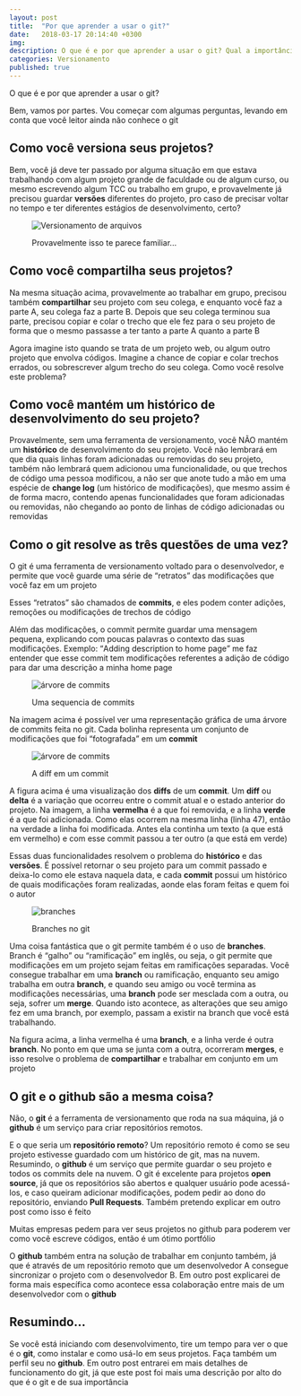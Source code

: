 ```yaml
---
layout: post
title:  "Por que aprender a usar o git?"
date:   2018-03-17 20:14:40 +0300
img:
description: O que é e por que aprender a usar o git? Qual a importância de usar um bom sistema de versionamento? Este post irá responder suas dúvidas
categories: Versionamento
published: true
---
```


<p>O que é e por que aprender a usar o git?</p>

<p>Bem, vamos por partes. Vou começar com algumas perguntas, levando em conta que você leitor ainda não conhece o git</p>

<h2>Como você versiona seus projetos?</h2>

<p>Bem, você já deve ter passado por alguma situação em que estava trabalhando com algum projeto grande de faculdade ou de algum curso, ou mesmo escrevendo algum TCC ou trabalho em grupo, e provavelmente já precisou guardar <strong>versões</strong> diferentes do projeto, pro caso de precisar voltar no tempo e ter diferentes estágios de desenvolvimento, certo?</p>

<figure>
  <p>
    <img src="{{ "/assets/img/versionamento-tosco.png" | prepend: site.baseurl }}" alt="Versionamento de arquivos" class="center-img">
  </p>
  <figcaption>
    Provavelmente isso te parece familiar...
  </figcaption>
</figure>

<h2>Como você compartilha seus projetos?</h2>

<p>Na mesma situação acima, provavelmente ao trabalhar em grupo, precisou também <strong>compartilhar</strong> seu projeto com seu colega, e enquanto você faz a parte A, seu colega faz a parte B. Depois que seu colega terminou sua parte, precisou copiar e colar o trecho que ele fez para o seu projeto de forma que o mesmo passasse a ter tanto a parte A quanto a parte B</p>

<p>Agora imagine isto quando se trata de um projeto web, ou algum outro projeto que envolva códigos. Imagine a chance de copiar e colar trechos errados, ou sobrescrever algum trecho do seu colega. Como você resolve este problema?</p>

<h2>Como você mantém um histórico de desenvolvimento do seu projeto?</h2>

<p>Provavelmente, sem uma ferramenta de versionamento, você NÃO mantém um <strong>histórico</strong> de desenvolvimento do seu projeto. Você não lembrará em que dia quais linhas foram adicionadas ou removidas do seu projeto, também não lembrará quem adicionou uma funcionalidade, ou que trechos de código uma pessoa modificou, a não ser que anote tudo a mão em uma espécie de <strong>change log</strong> (um histórico de modificações), que mesmo assim é de forma macro, contendo apenas funcionalidades que foram adicionadas ou removidas, não chegando ao ponto de linhas de código adicionadas ou removidas</p>

<h2>Como o git resolve as três questões de uma vez?</h2>

<p>O git é uma ferramenta de versionamento voltado para o desenvolvedor, e permite que você guarde uma série de <q>retratos</q> das modificações que você faz em um projeto</p>

<p>Esses <q>retratos</q> são chamados de <strong>commits</strong>, e eles podem conter adições, remoções ou modificações de trechos de código</p>

<p>Além das modificações, o commit permite guardar uma mensagem pequena, explicando com poucas palavras o contexto das suas modificações. Exemplo: <q>Adding description to home page</q> me faz entender que esse commit tem modificações referentes a adição de código para dar uma descrição a minha home page</p>

<figure>
  <p>
    <img src="{{ "/assets/img/commit-tree.png" | prepend: site.baseurl }}" alt="árvore de commits" class="center-img">
  </p>
  <figcaption>
    Uma sequencia de commits
  </figcaption>
</figure>

<p>Na imagem acima é possível ver uma representação gráfica de uma árvore de commits feita no git. Cada bolinha representa um conjunto de modificações que foi <q>fotografada</q> em um <strong>commit</strong></p>

<figure>
  <p>
    <img src="{{ "/assets/img/diff.png" | prepend: site.baseurl }}" alt="árvore de commits" class="center-img">
  </p>
  <figcaption>
    A diff em um commit
  </figcaption>
</figure>

<p>A figura acima é uma visualização dos <strong>diffs</strong> de um <strong>commit</strong>. Um <strong>diff</strong> ou <strong>delta</strong> é a variação que ocorreu entre o commit atual e o estado anterior do projeto. Na imagem, a linha <strong>vermelha</strong> é a que foi removida, e a linha <strong>verde</strong> é a que foi adicionada. Como elas ocorrem na mesma linha (linha 47), então na verdade a linha foi modificada. Antes ela continha um texto (a que está em vermelho) e com esse commit passou a ter outro (a que está em verde)</p>

<p>Essas duas funcionalidades resolvem o problema do <strong>histórico</strong> e das <strong>versões</strong>. É possível retornar o seu projeto para um commit passado e deixa-lo como ele estava naquela data, e cada <strong>commit</strong> possui um histórico de quais modificações foram realizadas, aonde elas foram feitas e quem foi o autor</p>

<figure>
  <p>
    <img src="{{ "/assets/img/branches.png" | prepend: site.baseurl }}" alt="branches" class="center-img">
  </p>
  <figcaption>
    Branches no git
  </figcaption>
</figure>

<p>Uma coisa fantástica que o git permite também é o uso de <strong>branches</strong>. Branch é <q>galho</q> ou <q>ramificação</q> em inglês, ou seja, o git permite que modificações em um projeto sejam feitas em ramificações separadas. Você consegue trabalhar em uma <strong>branch</strong> ou ramificação, enquanto seu amigo trabalha em outra <strong>branch</strong>, e quando seu amigo ou você termina as modificações necessárias, uma <strong>branch</strong> pode ser mesclada com a outra, ou seja, sofrer um <strong>merge</strong>. Quando isto acontece, as alterações que seu amigo fez em uma branch, por exemplo, passam a existir na branch que você está trabalhando.</p>

<p>Na figura acima, a linha vermelha é uma <strong>branch</strong>, e a linha verde é outra <strong>branch</strong>. No ponto em que uma se junta com a outra, ocorreram <strong>merges</strong>, e isso resolve o problema de <strong>compartilhar</strong> e trabalhar em conjunto em um projeto</p>

<h2>O git e o github são a mesma coisa?</h2>

<p>Não, o <strong>git</strong> é a ferramenta de versionamento que roda na sua máquina, já o <strong>github</strong> é um serviço para criar repositórios remotos.</p>

<p>E o que seria um <strong>repositório remoto</strong>? Um repositório remoto é como se seu projeto estivesse guardado com um histórico de git, mas na nuvem. Resumindo, o <strong>github</strong> é um serviço que permite guardar o seu projeto e todos os commits dele na nuvem. O git é excelente para projetos <strong>open source</strong>, já que os repositórios são abertos e qualquer usuário pode acessá-los, e caso queiram adicionar modificações, podem pedir ao dono do repositório, enviando <strong>Pull Requests</strong>. Também pretendo explicar em outro post como isso é feito</p>

<p>Muitas empresas pedem para ver seus projetos no github para poderem ver como você escreve códigos, então é um ótimo portfólio</p>

<p>O <strong>github</strong> também entra na solução de trabalhar em conjunto também, já que é através de um repositório remoto que um desenvolvedor A consegue sincronizar o projeto com o desenvolvedor B. Em outro post explicarei de forma mais específica como acontece essa colaboração entre mais de um desenvolvedor com o <strong>github</strong></p>

<h2>Resumindo...</h2>

<p>Se você está iniciando com desenvolvimento, tire um tempo para ver o que é o <strong>git</strong>, como instalar e como usá-lo em seus projetos. Faça também um perfil seu no <strong>github</strong>. Em outro post entrarei em mais detalhes de funcionamento do git, já que este post foi mais uma descrição por alto do que é o git e de sua importância</p>
